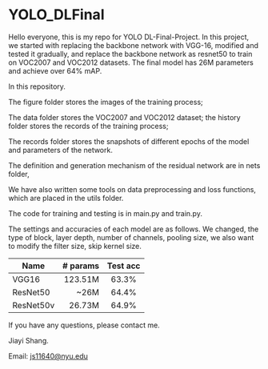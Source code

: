 # YOLO_DLFinal

Hello everyone, this is my repo for YOLO DL-Final-Project. In this project, we started with replacing the backbone network with VGG-16, modified and tested it gradually, and replace the backbone network as resnet50 to train on VOC2007 and VOC2012 datasets. The final model has 26M parameters and achieve over 64% mAP.

In this repository.

The figure folder stores the images of the training process; 

The data folder stores the VOC2007 and VOC2012 dataset; the history folder stores the records of the training process; 

The records folder stores the snapshots of different epochs of the model and parameters of the network. 

The definition and generation mechanism of the residual network are in nets folder, 

We have also written some tools on data preprocessing and loss functions, which are placed in the utils folder.

The code for training and testing is in main.py and train.py.


The settings and accuracies of each model are as follows. We changed, the type of block, layer depth, number of channels, pooling size, we also want to modify the filter size, skip kernel size.

| Name      | # params| Test acc |
|-----------|--------:|:-----------------:|
|VGG16      | 123.51M   | 63.3%|
|ResNet50   |  ~26M   | 64.4%|
|ResNet50v  |  26.73M   | 64.9%|


If you have any questions, please contact me.

Jiayi Shang.

Email: js11640@nyu.edu
